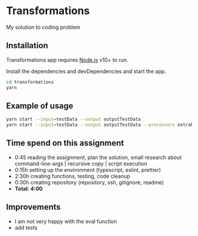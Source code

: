 # Transformations

My solution to coding problem

## Installation

Transformations app requires [Node.js](https://nodejs.org/) v10+ to run.

Install the dependencies and devDependencies and start the app.

```sh
cd transformations
yarn
```

## Example of usage

```sh
yarn start --input=testData --output outputTestData
yarn start --input=testData --output outputTestData --processors extraProcessors/add.js --processors extraProcessors/replace.js
```

## Time spend on this assignment

- 0:45 reading the assignment, plan the solution, small research about command-line-args | recursive copy | script execution
- 0:15h setting up the environment (typescript, eslint, prettier)
- 2:30h creating functions, testing, code cleanup
- 0:30h creating repository (repository, ssh, gitignore, readme)
- **Total: 4:00**

## Improvements

- I am not very happy with the eval function
- add tests
